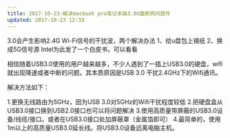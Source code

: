 ```yaml
---
title: 2017-10-23-解决macbook pro笔记本插3.0U盘断网问题件
updated: 2017-10-23 12:33
---
```

3.0会产生影响2.4G Wi-Fi信号的干扰波，两个解决办法
1、给u盘包上锡纸
2、换成5G信号源
Intel为此发了一个白皮书，可以看看

相信随着USB3.0使用的用户越来越多，不少人遇到了一插上USB3.0的硬盘，wifi就出现降速或者中断的问题。其本质原因是USB 3.0 干扰2.4GHz下的Wifi通讯。

解决方法如下：

1.更换无线路由为5GHz，因为USB 3.0对5GHz的Wifi干扰程度较低
2.把硬盘盒从USB3.0接口换到USB2.0接口也可以将问题解决
3.使用高质量带屏蔽的USB3.0设备/线缆/接口。或者在USB3.0接口处加屏蔽罩（金属箔即可）
4.最简单的，使用1m以上的高质量USB3.0延长线。将USB3.0设备远离电脑主机。